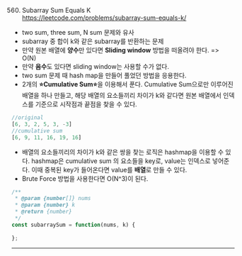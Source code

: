 560. Subarray Sum Equals K <br>
https://leetcode.com/problems/subarray-sum-equals-k/

- two sum, three sum, N sum 문제와 유사
- subarray 중 합이 k와 같은 subarray를 반환하는 문제
- 만약 원본 배열에 **양수**만 있다면 **Sliding window** 방법을 떠올려야 한다. => O(N)
- 만약 **음수**도 있다면 sliding window는 사용할 수가 없다.
- two sum 문제 때 hash map을 만들어 풀었던 방법을 응용한다.
- 2개의 **⭐️Cumulative Sum⭐️**을 이용해서 푼다. Cumulative Sum으로만 이루어진 배열을 하나 만들고, 해당 배열의 요소들끼리 차이가 k와 같다면 원본 배열에서 인덱스를 기준으로 시작점과 끝점을 찾을 수 있다.
```js
//original
[6, 3, 2, 5, 3, -3]
//cumulative sum
[6, 9, 11, 16, 19, 16]
```
- 배열의 요소들끼리의 차이가 k와 같은 쌍을 찾는 로직은 hashmap을 이용할 수 있다.
hashmap은 cumulative sum 의 요소들을 key로, value는 인덱스로 넣어준다. 이때 중복된 key가 들어온다면 value를 **배열**로 만들 수 있다.
- Brute Force 방법을 사용한다면 O(N^3)이 된다.

```js
/**
 * @param {number[]} nums
 * @param {number} k
 * @return {number}
 */
const subarraySum = function(nums, k) {
    
};
```


----